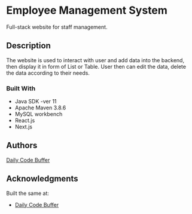 # Employee Management System

Full-stack website for staff management.

## Description


The website is used to interact with user and add data into the backend, then display it in form of List or Table.
User then can edit the data, delete the data according to their needs.

### Built With
- Java SDK -ver 11
- Apache Maven 3.8.6 
- MySQL workbench
- React.js
- Next.js
## Authors
[Daily Code Buffer](http://www.dailycodebuffer.com)
## Acknowledgments

Built the same at:
* [Daily Code Buffer](https://www.youtube.com/watch?v=EHDlebVv6zw)
